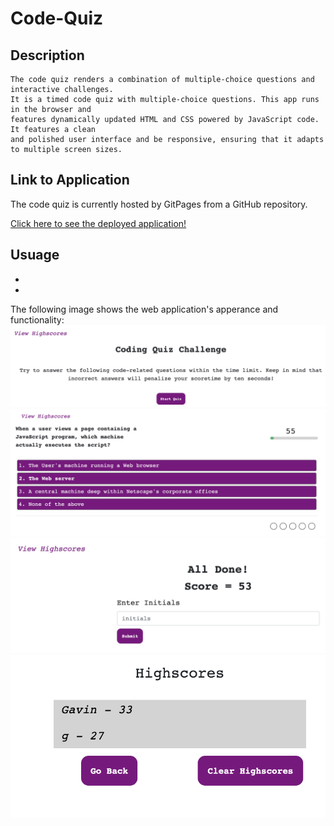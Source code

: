 # Code-Quiz

## Description
    The code quiz renders a combination of multiple-choice questions and interactive challenges. 
    It is a timed code quiz with multiple-choice questions. This app runs in the browser and 
    features dynamically updated HTML and CSS powered by JavaScript code. It features a clean 
    and polished user interface and be responsive, ensuring that it adapts to multiple screen sizes.

## Link to Application
The code quiz is currently hosted by GitPages from a GitHub repository.

[Click here to see the deployed application!](https://gavinreid0.github.io/Code-Quiz/)

## Usuage
* 
* 

The following image shows the web application's apperance and functionality:
![](./Assets/codeQuizSS.png)
![](./Assets/codeQuizSS2.png)
![](./Assets/codeQuizSS4.png)
![](./Assets/codeQuizSS3.png)
